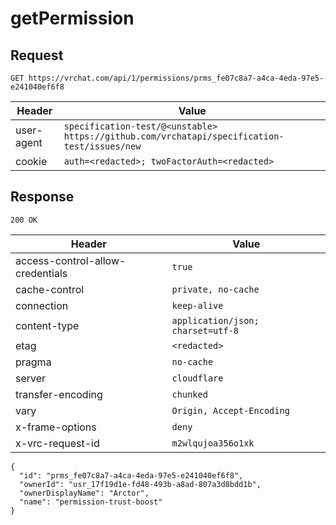 # getPermission

## Request
`GET https://vrchat.com/api/1/permissions/prms_fe07c8a7-a4ca-4eda-97e5-e241040ef6f8`

| Header | Value |
| ------ | ----- |
| user-agent | `specification-test/@<unstable> https://github.com/vrchatapi/specification-test/issues/new` |
| cookie | `auth=<redacted>; twoFactorAuth=<redacted>` |


## Response
`200 OK`

| Header | Value |
| ------ | ----- |
| access-control-allow-credentials | `true` |
| cache-control | `private, no-cache` |
| connection | `keep-alive` |
| content-type | `application/json; charset=utf-8` |
| etag | `<redacted>` |
| pragma | `no-cache` |
| server | `cloudflare` |
| transfer-encoding | `chunked` |
| vary | `Origin, Accept-Encoding` |
| x-frame-options | `deny` |
| x-vrc-request-id | `m2wlqujoa356o1xk` |

```jsonc
{
  "id": "prms_fe07c8a7-a4ca-4eda-97e5-e241040ef6f8",
  "ownerId": "usr_17f19d1e-fd48-493b-a8ad-807a3d8bdd1b",
  "ownerDisplayName": "Arctor",
  "name": "permission-trust-boost"
}
```
